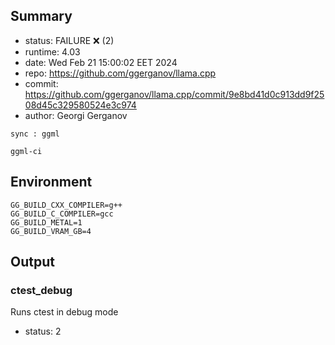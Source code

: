 ## Summary

- status:  FAILURE ❌ (2)
- runtime: 4.03
- date:    Wed Feb 21 15:00:02 EET 2024
- repo:    https://github.com/ggerganov/llama.cpp
- commit:  https://github.com/ggerganov/llama.cpp/commit/9e8bd41d0c913dd9f2508d45c329580524e3c974
- author:  Georgi Gerganov
```
sync : ggml

ggml-ci
```

## Environment

```
GG_BUILD_CXX_COMPILER=g++
GG_BUILD_C_COMPILER=gcc
GG_BUILD_METAL=1
GG_BUILD_VRAM_GB=4
```

## Output

### ctest_debug

Runs ctest in debug mode
- status: 2
```

```

